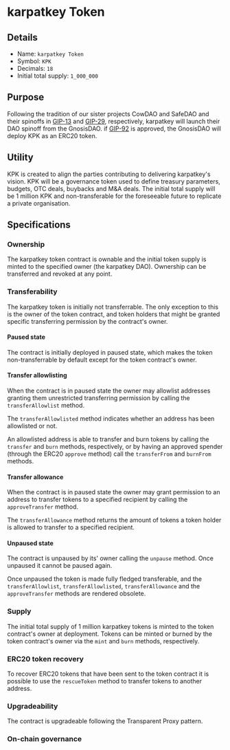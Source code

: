 # karpatkey Token

## Details

- Name: `karpatkey Token`
- Symbol: `KPK`
- Decimals: `18`
- Initial total supply: `1_000_000`

## Purpose

Following the tradition of our sister projects CowDAO and SafeDAO and their spinoffs in [GIP-13]() and [GIP-29](https://forum.gnosis.io/t/gip-29-spin-off-safedao-and-launch-safe-token/3476), respectively, karpatkey will launch their DAO spinoff from the GnosisDAO. if [GIP-92](https://forum.gnosis.io/t/gip-92-should-gnosis-dao-spin-off-karpatkey-dao-and-deploy-the-kpk-token/8115) is approved, the GnosisDAO will deploy KPK as an ERC20 token.

## Utility

KPK is created to align the parties contributing to delivering karpatkey's vision. KPK will be a governance token used to define treasury parameters, budgets, OTC deals, buybacks and M&A deals.
The initial total supply will be 1 million KPK and non-transferable for the foreseeable future to replicate a private organisation.

## Specifications

### Ownership

The karpatkey token contract is ownable and the initial token supply is minted to the specified owner (the karpatkey DAO). Ownership can be transferred and revoked at any point.

### Transferability

The karpatkey token is initially not transferrable. The only exception to this is the owner of the token contract, and token holders that might be granted specific transferring permission by the contract's owner.

#### Paused state

The contract is initially deployed in paused state, which makes the token non-transferrable by default except for the token contract's owner.

#### Transfer allowlisting

When the contract is in paused state the owner may allowlist addresses granting them unrestricted transferring permission by calling the `transferAllowlist` method.

The `transferAllowlisted` method indicates whether an address has been allowlisted or not.

An allowlisted address is able to transfer and burn tokens by calling the `transfer` and `burn` methods, respectively, or by having an approved spender (through the ERC20 `approve` method) call the `transferFrom` and `burnFrom` methods.

#### Transfer allowance

When the contract is in paused state the owner may grant permission to an address to transfer tokens to a specified recipient by calling the `approveTransfer` method.

The `transferAllowance` method returns the amount of tokens a token holder is allowed to transfer to a specified recipient.

#### Unpaused state

The contract is unpaused by its' owner calling the `unpause` method. Once unpaused it cannot be paused again.

Once unpaused the token is made fully fledged transferable, and the `transferAllowlist`, `transferAllowlisted`, `transferAllowance` and the `approveTransfer` methods are rendered obsolete.

### Supply

The initial total supply of 1 million karpatkey tokens is minted to the token contract's owner at deployment. Tokens can be minted or burned by the token contract's owner via the `mint` and `burn` methods, respectively.

### ERC20 token recovery

To recover ERC20 tokens that have been sent to the token contract it is possible to use the `rescueToken` method to transfer tokens to another address.

### Upgradeability

The contract is upgradeable following the Transparent Proxy pattern.

### On-chain governance
